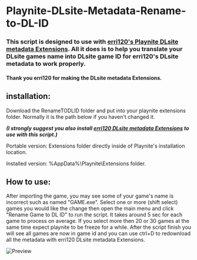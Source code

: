 # Playnite-DLsite-Metadata-Rename-to-DL-ID

### This script is designed to use with [erri120's Playnite DLsite metadata Extensions](https://github.com/erri120/Playnite.Extensions). All it does is to help you translate your DLsite games name into DLsite game ID for erri120's DLsite metadata to work properly.

#### Thank you erri120 for making the DLsite metadata Extensions.



## installation:
Download the RenameTODLID folder and put into your playnite extensions folder. Normally it is the path below if you haven't changed it.

***(I strongly suggest you also install [erri120 DLsite metadata Extensions](https://github.com/erri120/Playnite.Extensions) to use with this script.)***

Portable version: Extensions folder directly inside of Playnite's installation location.

Installed version: %AppData%\Playnite\Extensions folder.

## How to use:
After importing the game, you may see some of your game's name is incorrect such as named "GAME.exe". Select one or more (shift select) games you would like the change then open the main menu and click "Rename Game to DL ID" to run the script. It takes around 5 sec for each game to process on average. If you select more then 20 or 30 games at the same time expect playnite to be freeze for a while. After the script finish you will see all games are now in game id and you can use ctrl+D to redownload all the metadata with erri120 DLsite metadata Extensions.

![Preview](/Preview.gif)
